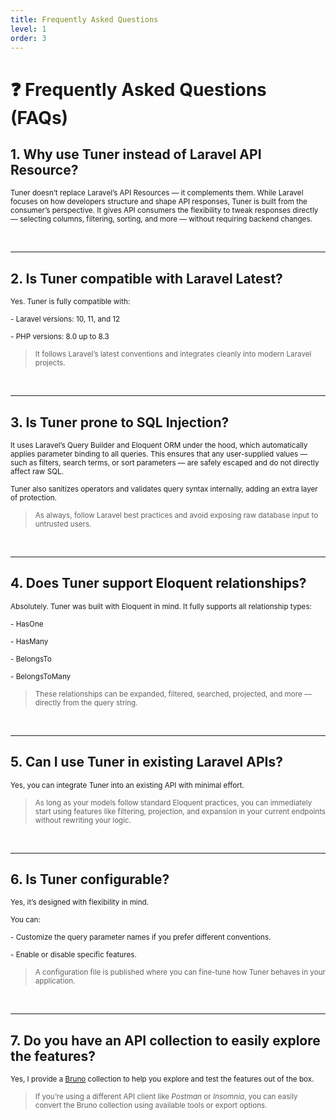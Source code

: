 ```yaml
---
title: Frequently Asked Questions
level: 1
order: 3
---
```


# ❓ Frequently Asked Questions (FAQs)

## 1. Why use Tuner instead of Laravel API Resource?

<sup>Tuner doesn’t replace Laravel’s API Resources — it complements them. While Laravel focuses on how developers structure and shape API responses, Tuner is built from the consumer’s perspective. It gives API consumers the flexibility to tweak responses directly — selecting columns, filtering, sorting, and more — without requiring backend changes.</sup>

<br>

---

## 2. Is Tuner compatible with Laravel Latest?

<sup>Yes. Tuner is fully compatible with:</sup>

<sup>- Laravel versions: 10, 11, and 12</sup>

<sup>- PHP versions: 8.0 up to 8.3</sup> 

> <sup>It follows Laravel’s latest conventions and integrates cleanly into modern Laravel projects.</sup>

<br>

---

## 3. Is Tuner prone to SQL Injection?

<sup>It uses Laravel’s Query Builder and Eloquent ORM under the hood, which automatically applies parameter binding to all queries. This ensures that any user-supplied values — such as filters, search terms, or sort parameters — are safely escaped and do not directly affect raw SQL.</sup>

<sup>Tuner also sanitizes operators and validates query syntax internally, adding an extra layer of protection.</sup>

> <sup>As always, follow Laravel best practices and avoid exposing raw database input to untrusted users.</sup>

<br>

---

## 4. Does Tuner support Eloquent relationships?

<sup>Absolutely. Tuner was built with Eloquent in mind. It fully supports all relationship types:</sup>

<sup>- HasOne</sup>

<sup>- HasMany</sup>

<sup>- BelongsTo</sup>

<sup>- BelongsToMany</sup>

> <sup>These relationships can be expanded, filtered, searched, projected, and more — directly from the query string.</sup>

<br>

---

## 5. Can I use Tuner in existing Laravel APIs?

<sup>Yes, you can integrate Tuner into an existing API with minimal effort.</sup>

> <sup>As long as your models follow standard Eloquent practices, you can immediately start using features like filtering, projection, and expansion in your current endpoints without rewriting your logic.</sup>

<br>

---

## 6. Is Tuner configurable?

<sup>Yes, it’s designed with flexibility in mind.</sup>

<sup>You can:</sup>

<sup>- Customize the query parameter names if you prefer different conventions.</sup>

<sup>- Enable or disable specific features.</sup>

<!-- <sup>- Extend or override behaviors such as filter operators, column resolution, or pagination format.</sup> -->

> <sup>A configuration file is published where you can fine-tune how Tuner behaves in your application.</sup>

<br>

---
<!-- 
## 6. Does Tuner affect performance?

<sup>Tuner uses lazy loading prevention and intelligent query optimization under the hood to avoid N+1 problems and unnecessary data loading.</sup>

> <sup>However, like any abstraction, you should benchmark performance on large datasets and use Laravel’s tools like eager loading (with) or indexes as needed.</sup>

<br>

--- -->

## 7. Do you have an API collection to easily explore the features?

<sup>Yes, I provide a [Bruno](https://github.com/rodrigogalura/tuner/tree/main/stubs/bruno-collection) collection to help you explore and test the features out of the box.</sup>

> <sup>If you’re using a different API client like *Postman* or *Insomnia*, you can easily convert the Bruno collection using available tools or export options.</sup>

<br>
